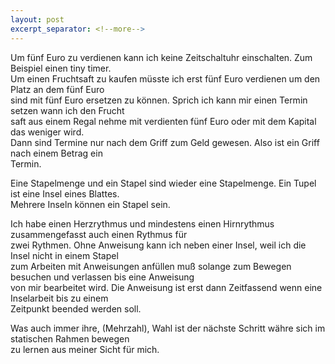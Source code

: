 ```yaml
---
layout: post
excerpt_separator: <!--more-->
---
```

Um fünf Euro zu verdienen kann ich keine Zeitschaltuhr einschalten. Zum Beispiel einen tiny timer.<br>
Um einen Fruchtsaft zu kaufen müsste ich erst fünf Euro verdienen um den Platz an dem fünf Euro<br>
sind mit fünf Euro ersetzen zu können. Sprich ich kann mir einen Termin setzen wann ich den Frucht<br>
saft aus einem Regal nehme mit verdienten fünf Euro oder mit dem Kapital das weniger wird.<br>
Dann sind Termine nur nach dem Griff zum Geld gewesen. Also ist ein Griff nach einem Betrag ein<br>
Termin.<br>

Eine Stapelmenge und ein Stapel sind wieder eine Stapelmenge. Ein Tupel ist eine Insel eines Blattes.<br>
Mehrere Inseln können ein Stapel sein.<br>

Ich habe einen Herzrythmus und mindestens einen Hirnrythmus zusammengefasst auch einen Rythmus für<br>
zwei Rythmen. Ohne Anweisung kann ich neben einer Insel, weil ich die Insel nicht in einem Stapel<br>
zum Arbeiten mit Anweisungen anfüllen muß solange zum Bewegen besuchen und verlassen bis eine Anweisung<br>
von mir bearbeitet wird. Die Anweisung ist erst dann Zeitfassend wenn eine Inselarbeit bis zu einem<br>
Zeitpunkt beended werden soll.

Was auch immer ihre, (Mehrzahl), Wahl ist der nächste Schritt währe sich im statischen Rahmen bewegen<br>
zu lernen aus meiner Sicht für mich.
